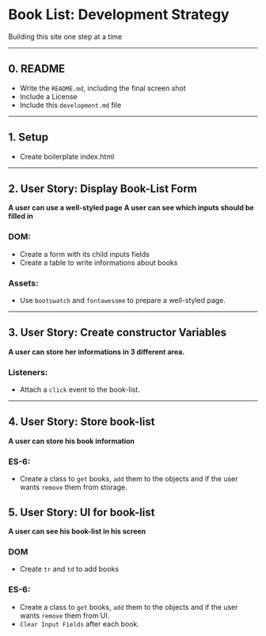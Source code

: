 # Book List: Development Strategy

Building this site one step at a time

---

## 0. README

- Write the `README.md`, including the final screen shot
- Include a License
- Include this `development.md` file

---

## 1. Setup

- Create boilerplate index.html

---

## 2. User Story: Display Book-List Form

**A user can use a well-styled page**
**A user can see which inputs should be filled in**

### DOM:

- Create a form with its child inputs fields
- Create a table to write informations about books

### Assets:

- Use `bootswatch` and `fontawesome` to prepare a well-styled page.

---

## 3. User Story: Create constructor Variables

**A user can store her informations in 3 different area.**

### Listeners:

- Attach a `click` event to the book-list.

---

## 4. User Story: Store book-list

**A user can store his book information**

### ES-6:

- Create a class to `get` books, `add` them to the objects and if the user wants `remove` them from storage.

## 5. User Story: UI for book-list

**A user can see his book-list in his screen**

### DOM

- Create `tr` and `td` to add books

### ES-6:

- Create a class to `get` books, `add` them to the objects and if the user wants `remove` them from UI.
- `Clear Input Fields` after each book.
